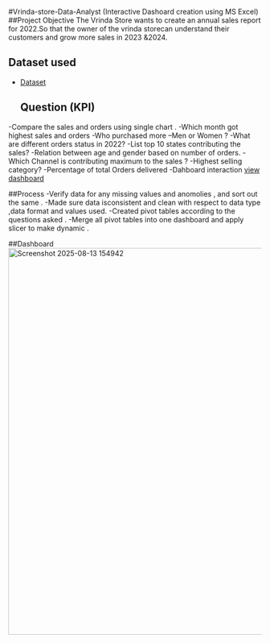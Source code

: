 #Vrinda-store-Data-Analyst (Interactive Dashoard creation using MS Excel)
##Project Objective
The Vrinda Store wants to create an annual sales report for 2022.So that the owner of the vrinda storecan understand their customers and grow more sales in 2023 &2024.

## Dataset used
- <a href= "https://github.com/Ruby0512-Git/Data-analyst-dashboard/blob/main/Vrinda%20Store%20Data%20Analysis%20(2).xlsx"> Dataset </a>
  ## Question (KPI)
-Compare the sales and orders using single chart .
-Which month got highest sales and orders 
-Who purchased more –Men or Women ?
-What are different orders status in 2022?
-List top 10 states contributing the sales?
-Relation between age and gender based on number of orders.
-Which Channel is contributing maximum to the sales ?
-Highest selling category?
-Percentage of total Orders delivered 
-Dahboard interaction <a href="https://github.com/Ruby0512-Git/Data-analyst-dashboard/blob/main/Screenshot%202025-08-13%20154942.png"> view dashboard</a>

##Process 
-Verify data for any missing values and anomolies , and sort out the same .
-Made sure data isconsistent and clean with respect to data type ,data format and values used.
-Created pivot tables according to the questions asked .
-Merge all pivot tables into one dashboard and apply slicer to make dynamic .

##Dashboard
<img width="1366" height="768" alt="Screenshot 2025-08-13 154942" src="https://github.com/user-attachments/assets/b3914080-fb66-43a7-840e-0ec5c850ce82" />


